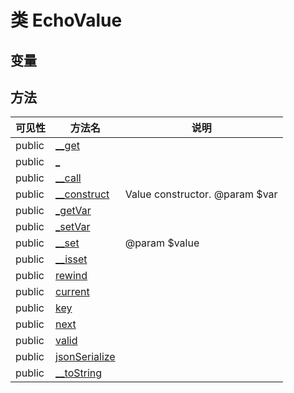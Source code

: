 #  类 EchoValue




## 变量


## 方法


| 可见性 | 方法名 | 说明 |
|--------|-------|------|
| public|[__get](EchoValue/__get.md) |  |
| public|[_](EchoValue/_.md) |  |
| public|[__call](EchoValue/__call.md) |  |
| public|[__construct](EchoValue/__construct.md) | Value constructor. @param $var |
| public|[_getVar](EchoValue/_getVar.md) |  |
| public|[_setVar](EchoValue/_setVar.md) |  |
| public|[__set](EchoValue/__set.md) | @param $value |
| public|[__isset](EchoValue/__isset.md) |  |
| public|[rewind](EchoValue/rewind.md) |  |
| public|[current](EchoValue/current.md) |  |
| public|[key](EchoValue/key.md) |  |
| public|[next](EchoValue/next.md) |  |
| public|[valid](EchoValue/valid.md) |  |
| public|[jsonSerialize](EchoValue/jsonSerialize.md) |  |
| public|[__toString](EchoValue/__toString.md) |  |
